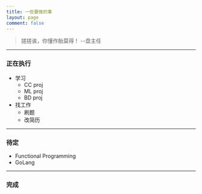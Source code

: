 ```yaml
---
title: 一些要做的事
layout: page
comment: false
---
```


> 搓搓诶，你懂作胎莫得！  --盘主任

---

### <i class="fa fa-bolt"></i> 正在执行
* 学习
  - CC proj
  - ML proj
  - BD proj
* 找工作
  - 刷题
  - 改简历

---

### <i class="fa fa-hourglass-half"></i> 待定
* Functional Programming
* GoLang

---

### <i class="fa fa-check-square-o"></i> 完成
